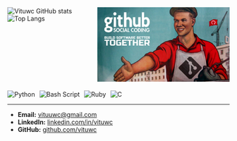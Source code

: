 <div style="display: flex; align-items: flex-start; gap: 20px;">
    <div>
        <img src="https://github-readme-stats.vercel.app/api?username=vituwc&show_icons=true&theme=transparent&date=<timestamp>" alt="Vituwc GitHub stats" width="500">
        <img src="https://github-readme-stats.vercel.app/api/top-langs/?username=vituwc&layout=compact&theme=transparent&date=<timestamp>" alt="Top Langs" width="500">
    </div>
    <img src="https://github.com/vituwc/vituwc/blob/main/communist-github.jpg" width="300" height="169" alt="Comunista GitHub">
</div>

<div style="display: flex; gap: 10px; margin-top: 20px;">
    <img src="https://img.shields.io/badge/python-3670A0?style=for-the-badge&logo=python&logoColor=ffdd54" alt="Python">
    <img src="https://img.shields.io/badge/bash_script-%23121011.svg?style=for-the-badge&logo=gnu-bash&logoColor=white" alt="Bash Script">
    <img src="https://img.shields.io/badge/ruby-%23CC342D.svg?style=for-the-badge&logo=ruby&logoColor=white" alt="Ruby">
    <img src="https://img.shields.io/badge/c-%2300599C.svg?style=for-the-badge&logo=c&logoColor=white" alt="C">
</div>

---

- **Email:** [vituuwc@gmail.com](mailto:vituuwc@gmail.com)  
- **LinkedIn:** [linkedin.com/in/vituwc](https://linkedin.com/in/vituwc)  
- **GitHub:** [github.com/vituwc](https://github.com/vituwc)
